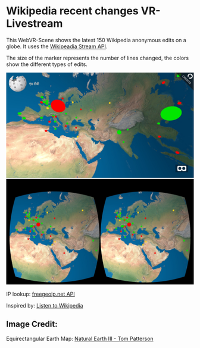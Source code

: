 # Wikipedia recent changes VR-Livestream

This WebVR-Scene shows the latest 150 Wikipedia anonymous edits on a globe.
It uses the <a href="https://www.mediawiki.org/wiki/API:Recent_changes_stream" title="Visit API description" target="blank">Wikipeadia Stream API</a>.

The size of the marker represents the number of lines changed, the colors show the different types of edits.

<img src="app/assets/images/screen-desktop.jpg" alt="screenshot" max-width="400px" />
<img src="app/assets/images/screen-mobile.jpg" alt="screenshot" max-width="400px" />

IP lookup: <a href="https://freegeoip.net/" title="Visit page" target="blank">freegeoip.net API</a>

Inspired by: <a href="http://listen.hatnote.com/" target="blank" title="Listen to Wikipedia">Listen to Wikipedia</a>


## Image Credit:
Equirectangular Earth Map: <a href="http://www.shadedrelief.com/natural3/pages/textures.html" title="Visit page" target="blank">Natural Earth III - Tom Patterson</a>
